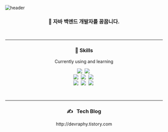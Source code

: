 
<!--
**devraphy/devraphy** is a ✨ _special_ ✨ repository because its `README.md` (this file) appears on your GitHub profile.

Here are some ideas to get you started:

- 🔭 I’m currently working on ...
- 🌱 I’m currently learning ...
- 👯 I’m looking to collaborate on ...
- 🤔 I’m looking for help with ...
- 💬 Ask me about ...
- 📫 How to reach me: ...
- 😄 Pronouns: ...
- ⚡ Fun fact: ...
-->

![header](https://capsule-render.vercel.app/api?type=waving&color=gradient&height=300&section=header&text=Gyun%20Hyoung%20Lee&fontColor=black&fontSize=65&fontAlign=36&fontAlignY=35&animation=fadeIn&desc=높이보다%20멀리%20가고%20싶은%20개발자&descAlign=24&descSize=25&descAlignY=58)


<h3 align="center">🚀&nbsp;자바 백엔드 개발자를 꿈꿉니다.</h3>
<br/>
<!-- <hr>
<h3 align="center">👍&nbsp;I am interested in</h3>
<p align="center"> Java, Spring, Back-end </p>
<br/> -->
<hr>
<h3 align="center">💪&nbsp;Skills</h3>
<p align="center"> Currently using and learning </p>

<p align="center">
<img src="https://img.shields.io/badge/Java-007396?style=flat-square&logo=Java&logoColor=white"/></a>&nbsp;
 <img src="https://img.shields.io/badge/Python-3766AB?style=flat-square&logo=Python&logoColor=white"/></a>&nbsp; 
 <br/>
 <img src="https://img.shields.io/badge/Spring-green?style=flat-square&logo=Spring&logoColor=white"/></a>&nbsp; 
 <img src="https://img.shields.io/badge/SpringBoot-green?style=flat-square&logo=SpringBoot&logoColor=white"/></a>&nbsp; 
  <img src="https://img.shields.io/badge/Vue.js-brightgreen?style=flat-square&logo=vue.js&logoColor=white"/></a>&nbsp; 
 <br/>
 <img src="https://img.shields.io/badge/HTML5-orange?style=flat-square&logo=html5&logoColor=white"/></a>&nbsp; 
 <img src="https://img.shields.io/badge/css-ff69b4?style=flat-square&logo=css3&logoColor=white"/></a>&nbsp; 
 <img src="https://img.shields.io/badge/Javascript-yellow?style=flat-square&logo=javascript&logoColor=white"/></a>&nbsp;
</p>
 <br/>
 <hr>
 <h3 align="center">✍️ &nbsp;&nbsp;Tech Blog</h3>
 <p align="center"> http://devraphy.tistory.com </p>
